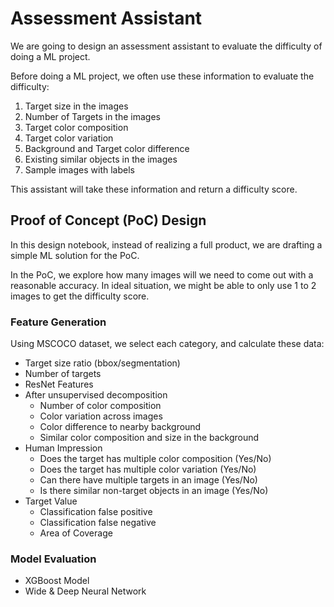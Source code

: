 # Assessment Assistant

We are going to design an assessment assistant to evaluate the difficulty of doing a ML project.

Before doing a ML project, we often use these information to evaluate the difficulty:

1. Target size in the images
2. Number of Targets in the images
3. Target color composition
4. Target color variation
5. Background and Target color difference
6. Existing similar objects in the images
7. Sample images with labels

This assistant will take these information and return a difficulty score.


## Proof of Concept (PoC) Design

In this design notebook, instead of realizing a full product, we are drafting a simple ML solution for the PoC.

In the PoC, we explore how many images will we need to come out with a reasonable accuracy. In ideal situation, we might be able to only use 1 to 2 images to get the difficulty score.

### Feature Generation

Using MSCOCO dataset, we select each category, and calculate these data:
 - Target size ratio (bbox/segmentation)
 - Number of targets
 - ResNet Features
 - After unsupervised decomposition
   - Number of color composition
   - Color variation across images
   - Color difference to nearby background
   - Similar color composition and size in the background
 - Human Impression
   - Does the target has multiple color composition (Yes/No)
   - Does the target has multiple color variation (Yes/No)
   - Can there have multiple targets in an image (Yes/No)
   - Is there similar non-target objects in an image (Yes/No)
 - Target Value
   - Classification false positive
   - Classification false negative
   - Area of Coverage
   
### Model Evaluation

 - XGBoost Model
 - Wide & Deep Neural Network


